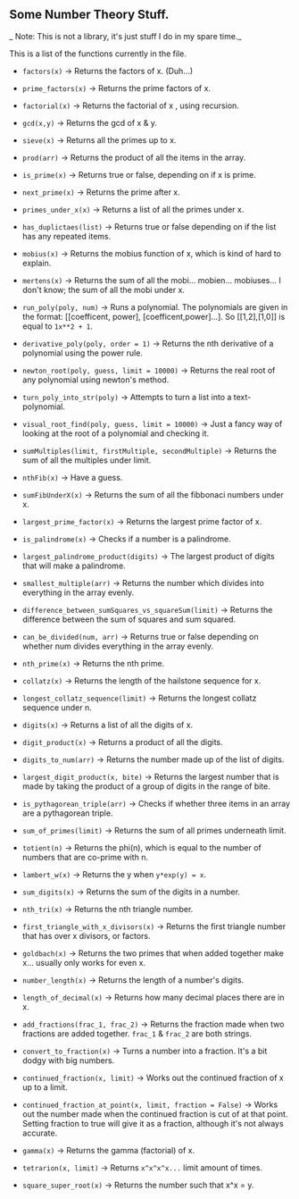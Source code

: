 ## Some Number Theory Stuff.

_ Note: This is not a library, it's just stuff I do in my spare time._

This is a list of the functions currently in the file.

- `factors(x)` -> Returns the factors of x. (Duh...)

- `prime_factors(x)` -> Returns the prime factors of x.
- `factorial(x)` -> Returns the factorial of x , using recursion.
- `gcd(x,y)` -> Returns the gcd of x & y.
- `sieve(x)` -> Returns all the primes up to x.
- `prod(arr)` -> Returns the product of all the items in the array.
- `is_prime(x)` -> Returns true or false, depending on if x is prime.
- `next_prime(x)` -> Returns the prime after x.
- `primes_under_x(x)` -> Returns a list of all the primes under x.
- `has_duplictaes(list)` -> Returns true or false depending on if the list has any repeated items.
- `mobius(x)` -> Returns the mobius function of x, which is kind of hard to explain.
- `mertens(x)` -> Returns the sum of all the mobi... mobien... mobiuses... I don't know; the sum of all the mobi under x.
- `run_poly(poly, num)` -> Runs a polynomial. The polynomials are given in the format: [[coefficent, power], [coefficent,power]...]. So [[1,2],[1,0]] is equal to `1x**2 + 1`.
- `derivative_poly(poly, order = 1)` -> Returns the nth derivative of a polynomial using the power rule.
- `newton_root(poly, guess, limit = 10000)` -> Returns the real root of any polynomial using newton's method.
- `turn_poly_into_str(poly)` -> Attempts to turn a list into a text-polynomial.
- `visual_root_find(poly, guess, limit = 10000)` -> Just a fancy way of looking at the root of a polynomial and checking it.
- `sumMultiples(limit, firstMultiple, secondMultiple)` -> Returns the sum of all the multiples under limit.
- `nthFib(x)` -> Have a guess.
- `sumFibUnderX(x)` -> Returns the sum of all the fibbonaci numbers under x.
- `largest_prime_factor(x)` -> Returns the largest prime factor of x.
- `is_palindrome(x)` -> Checks if a number is a palindrome.
- `largest_palindrome_product(digits)` -> The largest product of digits that will make a palindrome.
- `smallest_multiple(arr)` -> Returns the number which divides into everything in the array evenly.
- `difference_between_sumSquares_vs_squareSum(limit)` -> Returns the difference between the sum of squares and sum squared.
- `can_be_divided(num, arr)` -> Returns true or false depending on whether num divides everything in the array evenly.
- `nth_prime(x)` -> Returns the nth prime.
- `collatz(x)` -> Returns the length of the hailstone sequence for x.
- `longest_collatz_sequence(limit)` -> Returns the longest collatz sequence under n.
- `digits(x)` -> Returns a list of all the digits of x.
- `digit_product(x)` -> Returns a product of all the digits.
- `digits_to_num(arr)` -> Returns the number made up of the list of digits.
- `largest_digit_product(x, bite)` -> Returns the largest number that is made by taking the product of a group of digits in the range of bite.
- `is_pythagorean_triple(arr)` -> Checks if whether three items in an array are a pythagorean triple.
- `sum_of_primes(limit)` -> Returns the sum of all primes underneath limit.
- `totient(n)` -> Returns the phi(n), which is equal to the number of numbers that are co-prime with n.
- `lambert_w(x)` -> Returns the y when `y*exp(y) = x`.
- `sum_digits(x)` -> Returns the sum of the digits in a number.
- `nth_tri(x)` -> Returns the nth triangle number.
- `first_triangle_with_x_divisors(x)` -> Returns the first triangle number that has over x divisors, or factors.
- `goldbach(x)` -> Returns the two primes that when added together make x... usually only works for even x.
- `number_length(x)` -> Returns the length of a number's digits.
- `length_of_decimal(x)` -> Returns how many decimal places there are in x.
- `add_fractions(frac_1, frac_2)` -> Returns the fraction made when two fractions are added together. `frac_1` & `frac_2` are both strings.
- `convert_to_fraction(x)` -> Turns a number into a fraction. It's a bit dodgy with big numbers.
- `continued_fraction(x, limit)` -> Works out the continued fraction of x up to a limit.
- `continued_fraction_at_point(x, limit, fraction = False)` -> Works out the number made when the continued fraction is cut of at that point. Setting fraction to true will give it as a fraction, although it's not always accurate.
- `gamma(x)` -> Returns the gamma (factorial) of x.
- `tetrarion(x, limit)` -> Returns `x^x^x^x...` limit amount of times.
- `square_super_root(x)` -> Returns the number such that x^x = y.
